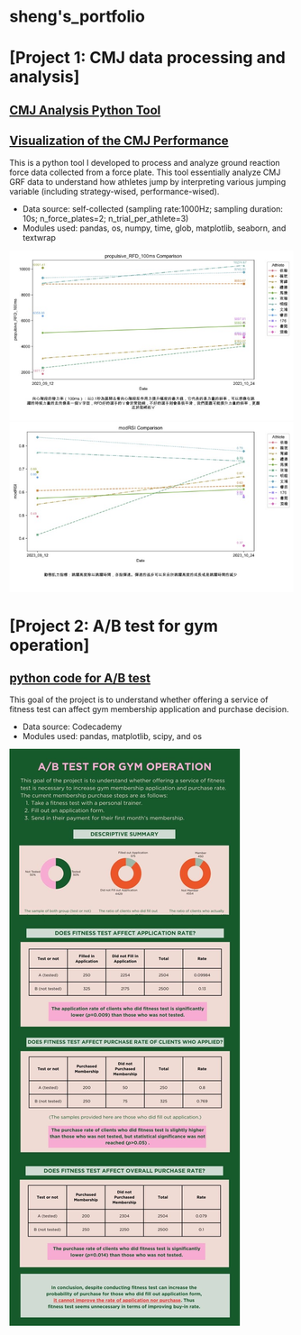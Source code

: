 # sheng's_portfolio

# [Project 1: CMJ data processing and analysis]

## [CMJ Analysis Python Tool](https://github.com/shengsandc/CMJ-analysis/blob/5241994d198cac9bfa7b9d90a3d169296753b9c5/CMJ.py)
## [Visualization of the CMJ Performance](https://github.com/shengsandc/CMJ-analysis/blob/500ed6ee0720c13eb4c9b02df1defc3f97fde44c/CMJ_visualisation.py)
This is a python tool I developed to process and analyze ground reaction force data collected from a force plate. This tool essentially analyze CMJ GRF data to understand how athletes jump by interpreting various jumping variable (including strategy-wised, performance-wised).

* Data source: self-collected (sampling rate:1000Hz; sampling duration: 10s; n_force_plates=2; n_trial_per_athlete=3)
* Modules used: pandas, os, numpy, time, glob, matplotlib, seaborn, and textwrap

![](CMJ_RFD_Image.jpg) 
![](CMJ_RSI_Image.jpg)

# [Project 2: A/B test for gym operation]
## [python code for A/B test](https://github.com/shengsandc/sheng_port/blob/0aff84caa6ee79a501c4eceef2a18bb08ae524f6/fitness_test.py)
This goal of the project is to understand whether offering a service of fitness test can affect gym membership application and purchase decision.

* Data source: Codecademy
* Modules used: pandas, matplotlib, scipy, and os

![](AB_test_for_gym_operation.jpg)
